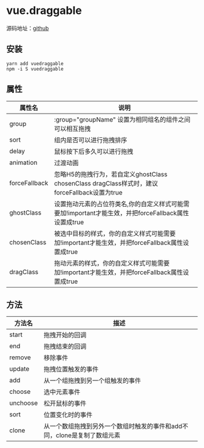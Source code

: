 # vue.draggable

源码地址：[github](https://github.com/SortableJS/Vue.Draggable)

## 安装

```
yarn add vuedraggable
npm -i S vuedraggable
```

## 属性

| 属性名           | 说明                                                                       |
| ------------- | ------------------------------------------------------------------------ |
| group         | :group="groupName" 设置为相同组名的组件之间可以相互拖拽                                    |
| sort          | 组内是否可以进行拖拽排序                                                             |
| delay         | 鼠标按下后多久可以进行拖拽                                                            |
| animation     | 过渡动画                                                                     |
| forceFallback | 忽略H5的拖拽行为，若自定义ghostClass chosenClass dragClass样式时，建议forceFallback设置为true |
| ghostClass    | 设置拖动元素的占位符类名,你的自定义样式可能需要加!important才能生效，并把forceFallback属性设置成true         |
| chosenClass   | 被选中目标的样式，你的自定义样式可能需要加!important才能生效，并把forceFallback属性设置成true             |
| dragClass     | 拖动元素的样式，你的自定义样式可能需要加!important才能生效，并把forceFallback属性设置成true              |

## 方法

| 方法名      | 描述                                       |
| -------- | ---------------------------------------- |
| start    | 拖拽开始的回调                                  |
| end      | 拖拽结束的回调                                  |
| remove   | 移除事件                                     |
| update   | 拖拽位置触发的事件                                |
| add      | 从一个组拖拽到另一个组触发的事件                         |
| choose   | 选中元素事件                                   |
| unchoose | 松开鼠标的事件                                  |
| sort     | 位置变化时的事件                                 |
| clone    | 从一个数组拖拽到另外一个数组时触发的事件和add不同，clone是复制了数组元素 |
